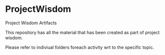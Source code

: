 # ProjectWisdom
Project Wisdom Artifacts

This repository has all the material that has been created as part of project wisdom.

Please refer to indiviual folders foreach activity wrt to the specific topic.
